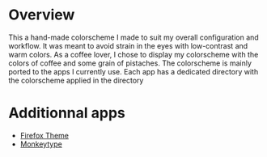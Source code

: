# Overview
This a hand-made colorscheme I made to suit my overall configuration and workflow. It was meant to avoid strain in the eyes with low-contrast and warm colors. As a coffee lover, I chose to display my colorscheme with the colors of coffee and some grain of pistaches. 
The colorscheme is mainly ported to the apps I currently use. Each app has a dedicated directory with the colorscheme applied in the directory

# Additionnal apps
 - [Firefox Theme](https://color.firefox.com/?theme=XQAAAAIWAQAAAAAAAABBKYhm849SCia2CaaEGccwS-xMDPr4kGajxGud7eRdyLqgtMwxDCSk3Dph9vCTiSKjGpeTLFbn_7bOqvkyVCmP9gmS3kB24rDzUBGEsCizDb72bhgLn_eKzBDgDmTcUkFGqtrKnZv1C1a3XyNI-6SfOpd966pqJELEkuKGjToPDSOt_2WHGgmN1UrYawcBl-V48EBb2kEWacBfXhXWclF-IpLzpiB49BkLIsQ4Etb__0EYgAA)
 - [Monkeytype](https://monkeytype.com?customTheme=eyJjIjpbIiM0YjNjMmUiLCIjMjQxYjEzIiwiI2FhOTk4YiIsIiMyNDFiMTMiLCIjOGY3YzZkIiwiIzEyMGQwOSIsIiM5YzQ0NzMiLCIjNmQ0NDljIiwiIzljNDQ3MyIsIiM2ZDQ0OWMiXSwiaSI6IiIsInMiOiJjb3ZlciIsImYiOlswLDEsMSwxLDFdfQ==)


